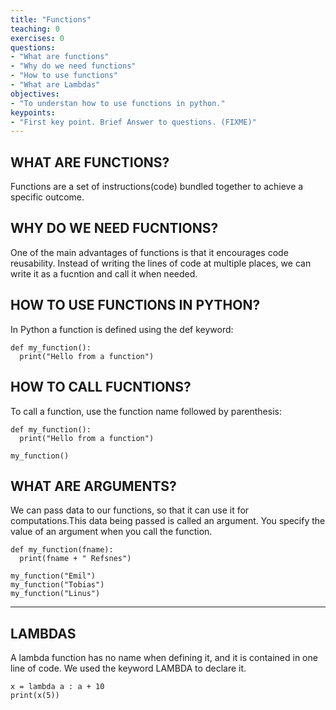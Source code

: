 ```yaml
---
title: "Functions"
teaching: 0
exercises: 0
questions:
- "What are functions"
- "Why do we need functions"
- "How to use functions"
- "What are Lambdas"
objectives:
- "To understan how to use functions in python."
keypoints:
- "First key point. Brief Answer to questions. (FIXME)"
---
```


## WHAT ARE FUNCTIONS?
Functions are a set of instructions(code) bundled together to achieve a specific outcome.

## WHY DO WE NEED FUCNTIONS?
One of the main advantages of functions is that it encourages code reusability. Instead of writing the lines of code at multiple places, we can write it as a fucntion and call it when needed.

## HOW TO USE FUNCTIONS IN PYTHON?
In Python a function is defined using the def keyword:

~~~
def my_function():
  print("Hello from a function")
~~~

## HOW TO CALL FUCNTIONS?
To call a function, use the function name followed by parenthesis:

~~~
def my_function():
  print("Hello from a function")

my_function()
~~~

## WHAT ARE ARGUMENTS?
We can pass data to our functions, so that it can use it for computations.This data being passed is called an argument. You specify the value of an argument when you call the function.

~~~
def my_function(fname):
  print(fname + " Refsnes")

my_function("Emil")
my_function("Tobias")
my_function("Linus")
~~~

---
## LAMBDAS
A lambda function has no name when defining it, and it is contained in one line of code. We used the keyword LAMBDA to declare it.

~~~
x = lambda a : a + 10
print(x(5))
~~~
